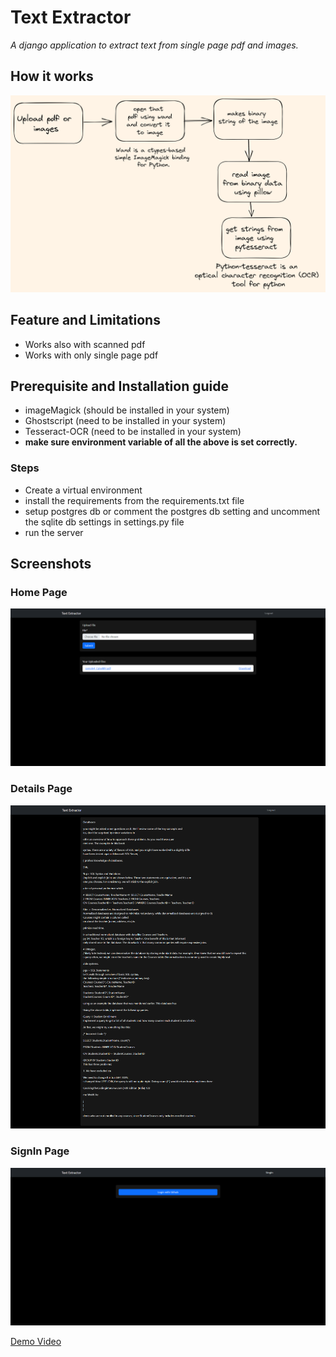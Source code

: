 # Text Extractor
*A django application to extract text from single page pdf and images.*

## How it works
![diagram](/screenshot/working.png)

## Feature and Limitations
- Works also with scanned pdf
- Works with only single page pdf

## Prerequisite and Installation guide
- imageMagick (should be installed in your system)
- Ghostscript (need to be installed in your system)
- Tesseract-OCR (need to be installed in your system)
- __make sure environment variable of all the above is set correctly.__

### Steps
- Create a virtual environment
- install the requirements from the requirements.txt file
- setup postgres db or comment the postgres db setting and uncomment the sqlite db settings in settings.py file
- run the server

## Screenshots
### Home Page
![](/screenshot/127.0.0.1_8000_.png)
### Details Page
![](/screenshot/127.0.0.1_8000_1_.png)
### SignIn Page
![](/screenshot/127.0.0.1_8000_accounts_login_.png)

[Demo Video](https://drive.google.com/file/d/1-rcxrUvB3co1dWJXEonPcX97GzSjet3l/view)
